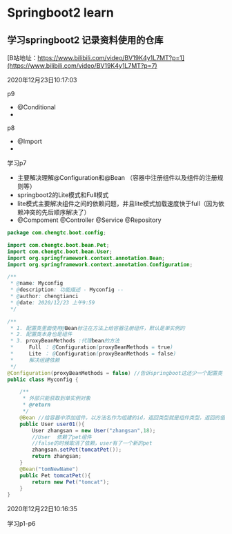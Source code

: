 # Springboot2 learn

## 学习springboot2 记录资料使用的仓库

[B站地址：https://www.bilibili.com/video/BV19K4y1L7MT?p=1](https://www.bilibili.com/video/BV19K4y1L7MT?p=7)

2020年12月23日10:17:03

p9

- @Conditional
- 

p8

- @Import
- 

学习p7

- 主要解决理解@Configuration和@Bean （容器中注册组件以及组件的注册规则等）
- springboot2的Lite模式和Full模式 
- lite模式主要解决组件之间的依赖问题，并且lite模式加载速度快于full（因为依赖冲突的先后顺序解决了）
- @Compoment @Controller @Service @Repository

```java
package com.chengtc.boot.config;

import com.chengtc.boot.bean.Pet;
import com.chengtc.boot.bean.User;
import org.springframework.context.annotation.Bean;
import org.springframework.context.annotation.Configuration;

/**
 * @name: Myconfig
 * @description: 功能描述 - Myconfig --
 * @author: chengtianci
 * @date: 2020/12/23 上午9:59
 */

/**
 * 1. 配置类里面使用@Bean标注在方法上给容器注册组件，默认是单实例的
 * 2. 配置类本身也是组件
 * 3. proxyBeanMethods :代理bean的方法
 *     Full ： @Configuration(proxyBeanMethods = true)
 *     Lite ： @Configuration(proxyBeanMethods = false)
 *     解决组建依赖
 */
@Configuration(proxyBeanMethods = false) //告诉springboot这还少一个配置类  == 配置文件  ， 配置类本身也是一个组件
public class Myconfig {

    /**
     * 外部只能获取到单实例对象
     * @return
     */
    @Bean //给容器中添加组件，以方法名作为组建的id，返回类型就是组件类型，返回的值就是组件在容器中的实例
    public User user01(){
        User zhangsan = new User("zhangsan",18);
        //User  依赖了pet组件
        //false的时候取消了依赖，user有了一个新的pet
        zhangsan.setPet(tomcatPet());
        return zhangsan;
    }
    @Bean("tomNewName")
    public Pet tomcatPet(){
        return new Pet("tomcat");
    }
}

```



2020年12月22日10:16:35

学习p1-p6